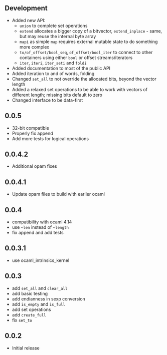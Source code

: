 ## Development
- Added new API:
    - `union` to complete set operations
    - `extend` allocates a bigger copy of a bitvector, `extend_inplace` - same, but may reuse the internal byte array
    - `mapi` as simple `map` requires external mutable state to do something more complex
    - `to/of_offset/bool_seq`, `of_offset/bool_iter` to connect to other containers using either `bool` or offset streams/iterators
    - `iter`, `iteri`, `iter_seti` and `foldi`
- Added documentation to most of the public API
- Added iteration to and of words, folding
- Changed `set_all` to not override the allocated bits, beyond the vector length
- Added a relaxed set operations to be able to work with vectors of different length; missing bits default to zero
- Changed interface to be data-first

## 0.0.5
- 32-bit compatible
- Properly fix append
- Add more tests for logical operations

## 0.0.4.2
- Additional opam fixes

## 0.0.4.1
- Update opam files to build with earlier ocaml

## 0.0.4
- compatibility with ocaml 4.14
- use `~len` instead of `~length`
- fix append and add tests

## 0.0.3.1
- use ocaml_intrinsics_kernel

## 0.0.3
- add `set_all` and `clear_all`
- add basic testing
- add endianness in sexp conversion
- add `is_empty` and `is_full`
- add set operations
- add `create_full`
- fix `set_to`

## 0.0.2
- Initial release

